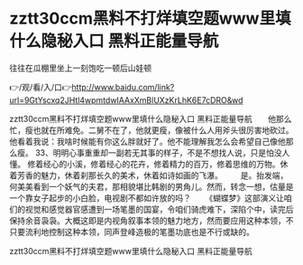 # zztt30ccm黑料不打烊填空题www里填什么隐秘入口 黑料正能量导航
往往在瓜棚里坐上一刻饱吃一顿后山娃顿

👉/观/看/入/口👉http://www.baidu.com/link?url=9GtYscxq2JHtl4wpmtdwIAAxXmBlUXzKrLhK6E7cDRO&wd

zztt30ccm黑料不打烊填空题www里填什么隐秘入口 黑料正能量导航　　他那么忙，瘦也就在所难免。二舅不在了，他就更瘦，像被什么人用斧头很厉害地砍过。他看着我说：我啥时候能有你这么胖就好了。他不能理解我怎么会希望自己像他那么瘦。
	33、明明心事重重却一副若无其事的样子，不是不想找人说，只是怕没人懂。
修着经心的小溪，修着经心的花卉，修着精力的百万，修着思维的万物。休着芳香的魅力，休着刹那长久的美术，休着如诗如画的飞瀑。
　　是。抬发端，何美美看到一个妖气的夫君，那相貌堪比韩剧的男角儿。然而，转念一想，估量是一个靠女子起步的小白脸，电视剧不都如许放的吗？
　　《蝴蝶梦》这部演义让咱们的视觉和感觉器官感遭到一场笔墨的国宴，令咱们骑虎难下，深陷个中，读完后保持余音袅袅。大概这即是内视角叙事本领的魅力地方，然而要应用这种本领，不只要流利地控制这种本领，同声登峰造极的笔墨功底也是不行或缺的。

zztt30ccm黑料不打烊填空题www里填什么隐秘入口 黑料正能量导航
